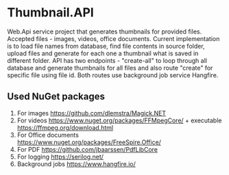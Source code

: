 # Thumbnail.API

Web.Api service project that generates thumbnails for provided files. Accepted files - images, videos, office documents. Current implementation is to load file names from database, find file contents in source folder, upload files and generate for each one a thumbnail what is saved in different folder. API has two endpoints - "create-all" to loop through all database and generate thumbnails for all files and also route "create" for specific file using file id. Both routes use background job service Hangfire. 

## Used NuGet packages
1. For images https://github.com/dlemstra/Magick.NET
2. For videos https://www.nuget.org/packages/FFMpegCore/ + executable https://ffmpeg.org/download.html
3. For Office documents https://www.nuget.org/packages/FreeSpire.Office/
4. For PDF https://github.com/jbaarssen/PdfLibCore
5. For logging https://serilog.net/
6. Background jobs https://www.hangfire.io/
 
